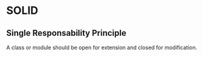 

# SOLID


## Single Responsability Principle


A class or module should be open for extension and closed for modification.

